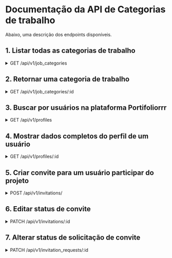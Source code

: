 # Documentação da API de Categorias de trabalho

Abaixo, uma descrição dos endpoints disponíveis.


## 1. Listar todas as categorias de trabalho

<details>
<summary>GET /api/v1/job_categories</summary>

<br>

### Endpoint

```shell
GET /api/v1/job_categories
```

Retorna um JSON com atributo `data`, cujo valor é a lista com todas as categorias de trabalho. **(Status: 200)**

```json
{
  "data": [
    {
      "id": 1,
      "name": "Web Design"
    },
    {
      "id": 2,
      "name": "Programador Full Stack"
    },
    {
      "id": 3,
      "name": "Ruby on Rails"
    }
  ]
}
```

Retorno esperado caso não tenham categorias cadastradas. **(Status: 200)**:

```json
{
  "data": []
}
```

### Erros tratados

Erro interno de servidor **(Status: 500)**

Retorno esperado:

```json
{
  { "error": "Houve um erro interno no servidor ao processar sua solicitação." }
}
```
</details>

## 2. Retornar uma categoria de trabalho

<details>
<summary>GET /api/v1/job_categories/:id</summary>

<br>

### Endpoint

```shell
GET /api/v1/job_categories/:id
```

Retorno esperado caso a requisição seja bem sucedida. **(Status: 200)**

```json
{
  "data": {
    "id": 1,
    "name": "Web Design"
  }
}
```

Retorno esperado caso não encontre a categoria de trabalho. **(Status: 404)**:

```json
{
  "error": "Não encontrado"
}
```

### Erros tratados

Erro interno de servidor **(Status: 500)**

Retorno esperado:

```json
{
  { "error": "Houve um erro interno no servidor ao processar sua solicitação." }
}
```
</details>



## 3. Buscar por usuários na plataforma Portifoliorrr

<details>
<summary>GET /api/v1/profiles</summary>

<br>

### Endpoint

query: Parâmetro que recebe string de nome da categoria ou descrição da categoria de trabalho.

```shell
GET /api/v1/profiles?search=query
```

Retorna uma lista com todos os usuários referentes a busca. **(Status: 200)**

```json
{
  "data": [{ "profile_id": 1,
              "full_name": "João CampusCode Almeida",
              "job_categories": [
                                  { "name": "Web Design",
                                    "description": null },
                                  { "name": "Programador Full Stack",
                                    "description": null },
                                  { "name": "Ruby on Rails",
                                    "description": "Especialista em Rails" }
                                ]
            },
            { "profile_i": 3,
              "full_name": "Gabriel Campos",
              "job_categories": [
                                  { "name": "Web Design",
                                    "description": null },
                                  { "name": "Ruby on Rails",
                                    "description": "faço umas app daora" },
                                  { "name": "Programador Full Stack",
                                    "description": "faço umas app loka"}
                                ]
            }
          ]
}
```

Retorno esperado caso a busca não retorne resultados. **(Status: 200)**:

```json
  []
```

### Erros tratados

Erro interno de servidor **(Status: 500)**

Retorno esperado:

```json
{
  "error": ["Houve um erro interno no servidor ao processar sua solicitação."]
}
```

Resultados para query de busca vazia **(Status: 200)**

Quando a busca é feita sem informar o parâmetro query. Retorna todos os usuários disponíveis para trabalhos. Exemplo de resposta para requisição sem query:

```shell
GET /api/v1/profiles?search=
GET /api/v1/profiles
```

Retorno esperado:

```json
{
  "data": [{ "profile_id": 1,
            "full_name": "João CampusCode Almeida",
            "job_categories": [
                                { "name": "Web Design",
                                  "description": null },
                                { "name": "Programador Full Stack",
                                  "description": null },
                                { "name": "Ruby on Rails",
                                  "description": "Especialista em Rails" }
                              ]
            },
            { "profile_id": 2,
              "full_name": "Maria CampusCode Almeida",
              "job_categories": [ { "name": "Web Design",
                                    "description": null },
                                  { "name": "Programador Full Stack",
                                    "description": null },
                                  { "name": "Ruby on Rails", 
                                    "description": "Especialista em Rails" } 
                                ] 
            },
            { "profile_id": 3,
              "full_name": "Gabriel Campos",
              "job_categories": [
                                  { "name": "Web Design",
                                    "description": null },
                                  { "name": "Ruby on Rails",
                                    "description": "faço umas app daora" },
                                  { "name": "Programador Full Stack",
                                    "description": "faço umas app loka" }
                                ]
            }
          ]
}
```
</details>

## 4. Mostrar dados completos do perfil de um usuário

<details>
<summary>GET /api/v1/profiles/:id</summary>

<br>

### Endpoint

Requisição deve incluir id do perfil

```shell
GET /api/v1/profiles/:id
```

Retorno esperado caso a requisição seja bem sucedida. **(Status: 200)**

```json

{
  "data": {
            "profile_id": 1,
            "email": "joao@almeida.com",
            "full_name": "João CampusCode Almeida",
            "cover_letter": "Sou profissional organizado, esforçado e apaixonado pelo que faço",
            "professional_infos": [
                                    { "company": "Campus Code",
                                      "position": "Dev",
                                      "start_date": "2022-12-12",
                                      "end_date": "2023-12-12",
                                      "description": "Muito código",
                                      "current_job": false }
                                  ],
            "education_infos": [
                                  { "institution": "Senai",
                                    "course": "Web dev full stack",
                                    "start_date": "2022-12-12",
                                    "end_date": "2023-12-12" },
                                  { "institution": "Senai",
                                    "course": "Web dev full stack",
                                    "start_date": "2022-12-12",
                                    "end_date": "2023-12-12" }
                                ],
            "job_categories": [
                                  { "name": "Web Design",
                                    "description": "Eu uso o Paint." },
                                  { "name": "Programador Full Stack",
                                    "description": "Prefiro Tailwind." },
                                  { "name": "Ruby on Rails",
                                    "description": "Eu amo Rails." }
                              ]
          }
}
```

### Erros tratados

Erro quando a id informada não é encontrada **(Status: 404)**

Resposta:
```json
{
  "error":"Perfil não existe."
}
```
</details>

## 5. Criar convite para um usuário participar do projeto

<details>
<summary>POST /api/v1/invitations/</summary>

<br>

### Endpoint


```shell
POST /api/v1/invitations
```

Corpo da requisição:

```json
{
  "invitation": {
                  "profile_id": 3,
                  "project_id": 5,
                  "project_title": "Projeto Cola?Bora!",
                  "project_description": "Projeto Legal",
                  "project_category": "Tecnologia",
                  "colabora_invitation_id": 1,
                  "message": "Venha participar do meu projeto!",
                  "expiration_date": "2021-12-31"
                }
}
```

Retorno esperado caso a requisição seja bem sucedida. **(Status: 201)**

```json
{
  "data": {
            "invitation_id": 1
          }
}
```

### Erros tratados

Erro para corpo da requisição vazio **(Status: 400)**

Resposta:
```json
{
  "error": "Houve um erro ao processar sua solicitação."
}
```

Este erro acontece quando a requisição é feita sem informar o corpo da requisição. Exemplo de requisição que retornará este erro:

campos vazios

```json
{}
```
id de usuário inválido

```json
{
  "invitation": {
                  "profile_id": 999999999999999,
                  etc...
                }
}
```

</details>

## 6. Editar status de convite

<details>
<summary>PATCH /api/v1/invitations/:id</summary>

<br>

### Endpoint

```shell
PATCH /api/v1/invitations/:id
```

Corpo da requisição:

```json
{
  "status": "accepted"
}
```

Retorno esperado caso a requisição seja bem sucedida. **(Status: 204)**


### Erros tratados

Erro para corpo da requisição vazio **(Status: 400)**

Resposta:
```json
{
  "error": "Houve um erro ao processar sua solicitação."
}
```

Este erro acontece quando a requisição é feita sem informar o corpo da requisição. Um exemplo de requisição que retornará este erro:

```json
{}
```

Outro exemplo de requisição que retornará este erro:

```json
{
  "status": "XXXinvalid_statusXXX"
}
```

Erro para id de convite inválido **(Status: 404)**

Este erro acontece quando a requisição é feita com um id de convite que não existe. Exemplo de requisição que retornará este erro:

```shell
PATCH /api/v1/invitations/999999999999999
```

Retorno esperado:

```json
{
  "error": "Não encontrado"
}
```
</details>

## 7. Alterar status de solicitação de convite

<details>
<summary>PATCH /api/v1/invitation_requests/:id</summary>

<br>

### Endpoint

```shell
PATCH /api/v1/invitation_requests/:id
```

Retorno esperado caso a requisição seja bem sucedida. **(Status: 200)**

Resposta:
```json
{
  "id": 1,
  "profile_id": 1,
  "message": "exemplo de mensagem enviada pelo usuário do Portfoliorrr",
  "project_id": 1,
  "status": "refused"
}
```

### Erros tratados

Erro quando a solicitação não estiver com status Pendente **(Status: 409)**

Resposta:
```json
{
  "errors": "Solicitação de convite não está pendente para ser recusada."
}
```

Erro para id de solicitação de convite inválido **(Status: 404)**

Este erro acontece quando a requisição é feita com um id de solicitação de convite que não existe.

```shell
PATCH /api/v1/invitation_requests/999999999999999
```

Retorno esperado:

```json
{
  "error": "Não encontrado"
}
```

Erro interno do servidor **(Status: 500)**

Resposta:
```json
{
  "errors": "Houve um erro interno no servidor ao processar sua solicitação."
}
```
</details>